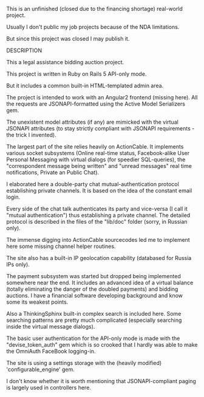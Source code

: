 This is an unfinished (closed due to the financing shortage) real-world project.

Usually I don't public my job projects because of the NDA limitations.

But since this project was closed I may publish it.

DESCRIPTION

This a legal assistance bidding auction project.

This project is written in Ruby on Rails 5 API-only mode.

But it includes a common built-in HTML-templated admin area.

The project is intended to work with an Angular2 frontend (missing here). All the requests are JSONAPI-formatted using the Active Model Serializers gem.

The unexistent model attributes (if any) are mimicked with the virtual JSONAPI attributes (to stay strictly compliant with JSONAPI requirements - the trick I invented).

The largest part of the site relies heavily on ActionCable. It implements various socket subsystems (Online real-time status, Facebook-alike User Personal Messaging with virtual dialogs (for speedier SQL-queries), the "correspondent message being written" and "unread messages" real time notifications, Private an Public Chat).

I elaborated here a double-party chat mutual-authentication protocol establishing private channels. It is based on the idea of the constant email login.

Every side of the chat talk authenticates its party and vice-versa (I call it "mutual authentication") thus establishing a private channel. The detailed protocol is described in the files of the "lib/doc" folder (sorry, in Russian only).

The immense digging into ActionCable sourcecodes led me to implement here some missing channel helper routines.

The site also has a built-in IP geolocation capability (databased for Russia IPs only).

The payment subsystem was started but dropped being implemented somewhere near the end. It includes an advanced idea of a virtual balance (totally eliminating the danger of the doubled payments) and bidding auctions. I have a financial software developing background and know some its weakest points.

Also a ThinkingSphinx built-in complex search is included here. Some searching patterns are pretty much complicated (especially searching inside the virtual message dialogs).

The basic user authentication for the API-only mode is made with the "devise_token_auth" gem which is so crooked that I hardly was able to make the OmniAuth FaceBook logging-in.

The site is using a settings storage with the (heavily modified) 'configurable_engine' gem.

I don't know whether it is worth mentioning that JSONAPI-compliant paging is largely used in controllers here.